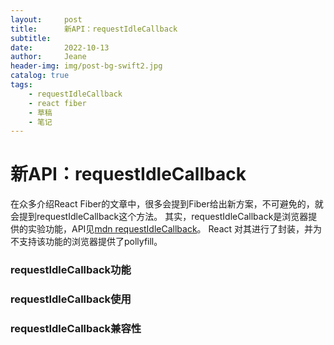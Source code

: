 ```yaml
---
layout:     post
title:      新API：requestIdleCallback
subtitle:
date:       2022-10-13
author:     Jeane
header-img: img/post-bg-swift2.jpg
catalog: true
tags:
    - requestIdleCallback
    - react fiber
    - 草稿
    - 笔记
---
```



# 新API：requestIdleCallback

在众多介绍React Fiber的文章中，很多会提到Fiber给出新方案，不可避免的，就会提到requestIdleCallback这个方法。
其实，requestIdleCallback是浏览器提供的实验功能，API见[mdn requestIdleCallback](https://developer.mozilla.org/zh-CN/docs/Web/API/Window/requestIdleCallback)。 React 对其进行了封装，并为不支持该功能的浏览器提供了pollyfill。

### requestIdleCallback功能

### requestIdleCallback使用

### requestIdleCallback兼容性

